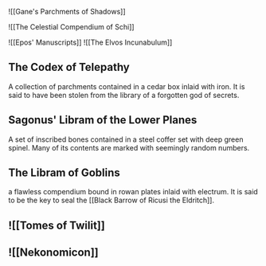 ![[Gane's Parchments of Shadows]]

![[The Celestial Compendium of Schi]]

![[Epos' Manuscripts]]
![[The Elvos Incunabulum]]
## The Codex of Telepathy
A collection of parchments contained in a cedar box inlaid with iron. It is said to have been stolen from the library of a forgotten god of secrets.
## Sagonus' Libram of the Lower Planes
A set of inscribed bones contained in a steel coffer set with deep green spinel. Many of its contents are marked with seemingly random numbers.
## The Libram of Goblins
a flawless compendium bound in rowan plates inlaid with electrum. It is said to be the key to seal the [[Black Barrow of Ricusi the Eldritch]].
## ![[Tomes of Twilit]]
## ![[Nekonomicon]]